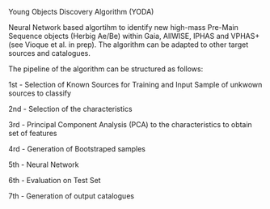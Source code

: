 Young Objects Discovery Algorithm (YODA)

Neural Network based algortihm to identify new high-mass Pre-Main Sequence objects (Herbig Ae/Be) within Gaia, AllWISE, IPHAS and VPHAS+ (see Vioque et al. in prep). The algorithm can be adapted to other target sources and catalogues.

The pipeline of the algorithm can be structured as follows:

1st - Selection of Known Sources for Training and Input Sample of unkwown sources to classify

2nd - Selection of the characteristics

3rd - Principal Component Analysis (PCA) to the characteristics to obtain set of features

4rd - Generation of Bootstraped samples

5th - Neural Network

6th - Evaluation on Test Set

7th - Generation of output catalogues
